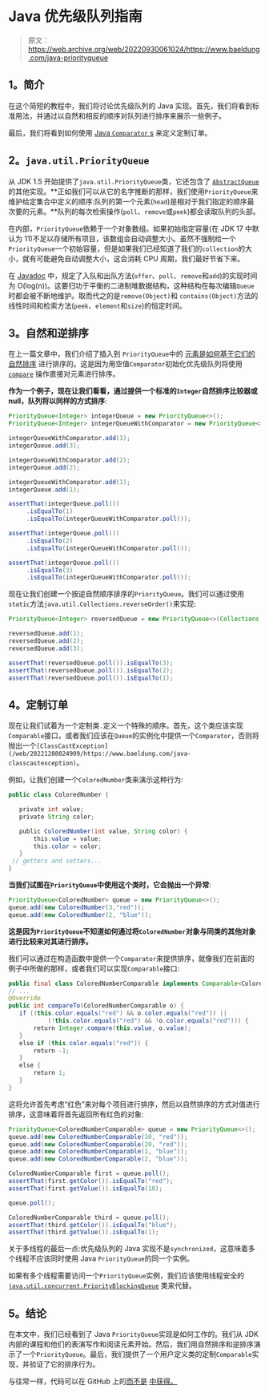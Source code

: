 # Java 优先级队列指南

> 原文：<https://web.archive.org/web/20220930061024/https://www.baeldung.com/java-priorityqueue>

## 1。简介

在这个简短的教程中，我们将讨论优先级队列的 Java 实现。首先，我们将看到标准用法，并通过以自然和相反的顺序对队列进行排序来展示一些例子。

最后，我们将看到如何使用 [Java `Comparator` s](/web/20221208024909/https://www.baeldung.com/java-comparator-comparable#comparator) 来定义定制订单。

## 2。`java.util.PriorityQueue`

从 JDK 1.5 开始提供了`java.util.PriorityQueue`类，它还包含了 [`AbstractQueue`](/web/20221208024909/https://www.baeldung.com/java-queue#abstract_queue) 的其他实现。**正如我们可以从它的名字推断的那样，我们使用`PriorityQueue`来维护给定集合中定义的顺序:队列的第一个元素(`head`)是相对于我们指定的顺序最次要的元素。**队列的每次检索操作(`poll`、`remove`或`peek`)都会读取队列的头部。

在内部，`PriorityQueue`依赖于一个对象数组。如果初始指定容量(在 JDK 17 中默认为 11)不足以存储所有项目，该数组会自动调整大小。虽然不强制给一个`PriorityQueue`一个初始容量，但是如果我们已经知道了我们的`collection`的大小，就有可能避免自动调整大小，这会消耗 CPU 周期，我们最好节省下来。

在 [Javadoc](https://web.archive.org/web/20221208024909/https://docs.oracle.com/en/java/javase/17/docs/api/java.base/java/util/PriorityQueue.html) 中，规定了入队和出队方法(`offer`、`poll`、`remove`和`add`)的实现时间为 O(log(n))。这要归功于平衡的二进制堆数据结构，这种结构在每次编辑`Queue`时都会被不断地维护。取而代之的是`remove(Object)`和 `contains(Object)`方法的线性时间和检索方法(`peek`、`element`和`size`)的恒定时间。

## 3。自然和逆排序

在上一篇文章中，我们介绍了插入到 `PriorityQueue`中的 [元素是如何基于它们的自然排序](/web/20221208024909/https://www.baeldung.com/java-queue#priority_queues) 进行排序的。这是因为用空值`Comparator`初始化优先级队列将使用 [`compare`](/web/20221208024909/https://www.baeldung.com/java-comparator-comparable#comparable) 操作直接对元素进行排序。

**作为一个例子，现在让我们看看，通过提供一个标准的`Integer`自然排序比较器或 null，队列将以同样的方式排序**:

```java
PriorityQueue<Integer> integerQueue = new PriorityQueue<>();
PriorityQueue<Integer> integerQueueWithComparator = new PriorityQueue<>((Integer c1, Integer c2) -> Integer.compare(c1, c2));

integerQueueWithComparator.add(3);
integerQueue.add(3);

integerQueueWithComparator.add(2);
integerQueue.add(2);

integerQueueWithComparator.add(1);
integerQueue.add(1);

assertThat(integerQueue.poll())
     .isEqualTo(1)
     .isEqualTo(integerQueueWithComparator.poll());

assertThat(integerQueue.poll())
     .isEqualTo(2)
     .isEqualTo(integerQueueWithComparator.poll());

assertThat(integerQueue.poll())
     .isEqualTo(3)
     .isEqualTo(integerQueueWithComparator.poll());
```

现在让我们创建一个按逆自然顺序排序的`PriorityQueue`。我们可以通过使用`static`方法`java.util.Collections.reverseOrder()`来实现:

```java
PriorityQueue<Integer> reversedQueue = new PriorityQueue<>(Collections.reverseOrder());

reversedQueue.add(1);
reversedQueue.add(2);
reversedQueue.add(3);

assertThat(reversedQueue.poll()).isEqualTo(3);
assertThat(reversedQueue.poll()).isEqualTo(2);
assertThat(reversedQueue.poll()).isEqualTo(1);
```

## 4。定制订单

现在让我们试着为一个定制类`.`定义一个特殊的顺序。首先，这个类应该实现`Comparable`接口，或者我们应该在`Queue`的实例化中提供一个`Comparator`，否则将抛出一个`[ClassCastException](/web/20221208024909/https://www.baeldung.com/java-classcastexception)`。

例如，让我们创建一个`ColoredNumber`类来演示这种行为:

```java
public class ColoredNumber {

   private int value;
   private String color;

   public ColoredNumber(int value, String color) {
       this.value = value;
       this.color = color;
   }
 // getters and setters...
}
```

**当我们试图在`PriorityQueue`中使用这个类时，它会抛出一个异常**:

```java
PriorityQueue<ColoredNumber> queue = new PriorityQueue<>();
queue.add(new ColoredNumber(3,"red"));
queue.add(new ColoredNumber(2, "blue"));
```

**这是因为`PriorityQueue`不知道如何通过将`ColoredNumber`对象与同类的其他对象进行比较来对其进行排序。**

我们可以通过在构造函数中提供一个`Comparator`来提供排序，就像我们在前面的例子中所做的那样，或者我们可以实现`Comparable`接口:

```java
public final class ColoredNumberComparable implements Comparable<ColoredNumber> {
// ...
@Override
public int compareTo(ColoredNumberComparable o) {
   if ((this.color.equals("red") && o.color.equals("red")) ||
           (!this.color.equals("red") && !o.color.equals("red"))) {
       return Integer.compare(this.value, o.value);
   }
   else if (this.color.equals("red")) {
       return -1;
   }
   else {
       return 1;
   }
}
```

这将允许首先考虑“红色”来对每个项目进行排序，然后以自然排序的方式对值进行排序，这意味着将首先返回所有红色的对象:

```java
PriorityQueue<ColoredNumberComparable> queue = new PriorityQueue<>();
queue.add(new ColoredNumberComparable(10, "red"));
queue.add(new ColoredNumberComparable(20, "red"));
queue.add(new ColoredNumberComparable(1, "blue"));
queue.add(new ColoredNumberComparable(2, "blue"));

ColoredNumberComparable first = queue.poll();
assertThat(first.getColor()).isEqualTo("red");
assertThat(first.getValue()).isEqualTo(10);

queue.poll();

ColoredNumberComparable third = queue.poll();
assertThat(third.getColor()).isEqualTo("blue");
assertThat(third.getValue()).isEqualTo(1);
```

关于多线程的最后一点:优先级队列的 Java 实现不是`synchronized`，这意味着多个线程不应该同时使用 Java `PriorityQueue`的同一个实例。

如果有多个线程需要访问一个`PriorityQueue`实例，我们应该使用线程安全的 [`java.util.concurrent.PriorityBlockingQueue`](/web/20221208024909/https://www.baeldung.com/java-priority-blocking-queue) 类来代替。

## 5。结论

在本文中，我们已经看到了 Java `PriorityQueue`实现是如何工作的。我们从 JDK 内部的课程和他们的表演写作和阅读元素开始。然后，我们用自然排序和逆排序演示了一个`PriorityQueue`。最后，我们提供了一个用户定义类的定制`Comparable`实现，并验证了它的排序行为。

与往常一样，代码可以在 GitHub 上的[而不是](https://web.archive.org/web/20221208024909/https://github.com/eugenp/tutorials/tree/master/core-java-modules/core-java-collections-4) [中获得。](https://web.archive.org/web/20221208024909/https://github.com/eugenp/tutorials/tree/master/core-java-modules/core-java-collections-4)